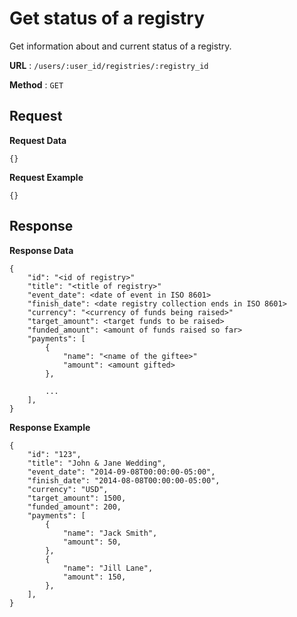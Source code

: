 # Get status of a registry

Get information about and current status of a registry.

**URL** : `/users/:user_id/registries/:registry_id`

**Method** : `GET`

## Request

**Request Data**

```
{}
```

**Request Example**

```
{}
```

## Response

**Response Data**

```
{
    "id": "<id of registry>"
    "title": "<title of registry>"
    "event_date": <date of event in ISO 8601>
    "finish_date": <date registry collection ends in ISO 8601>
    "currency": "<currency of funds being raised>"
    "target_amount": <target funds to be raised>
    "funded_amount": <amount of funds raised so far>
    "payments": [
        {
            "name": "<name of the giftee>"
            "amount": <amount gifted>
        },

        ...
    ],
}
```

**Response Example**

```
{
    "id": "123",
    "title": "John & Jane Wedding",
    "event_date": "2014-09-08T00:00:00-05:00",
    "finish_date": "2014-08-08T00:00:00-05:00",
    "currency": "USD",
    "target_amount": 1500,
    "funded_amount": 200,
    "payments": [
        {
            "name": "Jack Smith",
            "amount": 50,
        },
        {
            "name": "Jill Lane",
            "amount": 150,
        },
    ],
}
```
